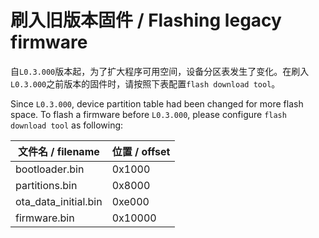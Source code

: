 # 刷入旧版本固件 / Flashing legacy firmware

自`L0.3.000`版本起，为了扩大程序可用空间，设备分区表发生了变化。在刷入`L0.3.000`之前版本的固件时，请按照下表配置`flash download tool`。

Since `L0.3.000`, device partition table had been changed for more flash space. To flash a firmware before `L0.3.000`, please configure `flash download tool` as following:

| 文件名 / filename | 位置 / offset |
| ---- | ---- |
| bootloader.bin | 0x1000 |
| partitions.bin | 0x8000 |
| ota_data_initial.bin | 0xe000 |
| firmware.bin | 0x10000 |
